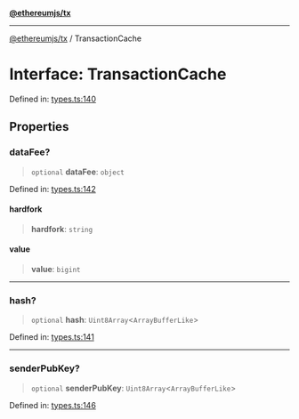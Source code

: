 [**@ethereumjs/tx**](../README.md)

***

[@ethereumjs/tx](../README.md) / TransactionCache

# Interface: TransactionCache

Defined in: [types.ts:140](https://github.com/ethereumjs/ethereumjs-monorepo/blob/master/packages/tx/src/types.ts#L140)

## Properties

### dataFee?

> `optional` **dataFee**: `object`

Defined in: [types.ts:142](https://github.com/ethereumjs/ethereumjs-monorepo/blob/master/packages/tx/src/types.ts#L142)

#### hardfork

> **hardfork**: `string`

#### value

> **value**: `bigint`

***

### hash?

> `optional` **hash**: `Uint8Array`\<`ArrayBufferLike`\>

Defined in: [types.ts:141](https://github.com/ethereumjs/ethereumjs-monorepo/blob/master/packages/tx/src/types.ts#L141)

***

### senderPubKey?

> `optional` **senderPubKey**: `Uint8Array`\<`ArrayBufferLike`\>

Defined in: [types.ts:146](https://github.com/ethereumjs/ethereumjs-monorepo/blob/master/packages/tx/src/types.ts#L146)
